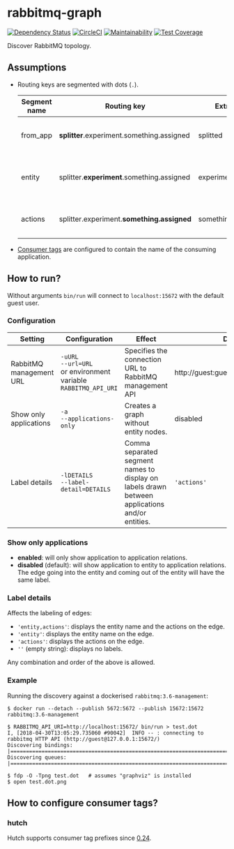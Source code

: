 # rabbitmq-graph

[![Dependency Status](https://gemnasium.com/badges/github.com/sldblog/rabbitmq-graph.svg)](https://gemnasium.com/github.com/sldblog/rabbitmq-graph)
[![CircleCI](https://circleci.com/gh/sldblog/rabbitmq-graph.svg?style=svg&circle-token=68531f42debaa4ff5b3bddb62a4672ca2eaabaf4)](https://circleci.com/gh/sldblog/rabbitmq-graph)
[![Maintainability](https://api.codeclimate.com/v1/badges/146dab10c24b4dd7b75e/maintainability)](https://codeclimate.com/github/sldblog/rabbitmq-graph/maintainability)
[![Test Coverage](https://api.codeclimate.com/v1/badges/146dab10c24b4dd7b75e/test_coverage)](https://codeclimate.com/github/sldblog/rabbitmq-graph/test_coverage)

Discover RabbitMQ topology.

## Assumptions

- Routing keys are segmented with dots (`.`).

  | Segment name | Routing key | Extracted | Assumed to be |
  | --- | --- | --- | --- |
  | from\_app | **splitter**.experiment.something.assigned | splitted | The name of the publishing application. |
  | entity | splitter.**experiment**.something.assigned | experiment | The entity that is participating in the action. |
  | actions | splitter.experiment.**something.assigned** | something.assigned | The action(s) describing the event. |

- [Consumer tags][hutch-consumer-tag-pr] are configured to contain the name of the consuming application.

## How to run?

Without arguments `bin/run` will connect to `localhost:15672` with the default guest user.

### Configuration

| Setting | Configuration | Effect | Default |
| ------- | ------------- | ------ | ------- |
| RabbitMQ management URL | `-uURL`<br/>`--url=URL`<br/>or environment variable<br/>`RABBITMQ_API_URI` | Specifies the connection URL to RabbitMQ management API | http://guest:guest@localhost:15672/ |
| Show only applications | `-a`<br/>`--applications-only` | Creates a graph without entity nodes. | disabled |
| Label details | `-lDETAILS`<br/>`--label-detail=DETAILS` | Comma separated segment names to display on labels drawn between applications and/or entities. | `'actions'` |

### Show only applications

- **enabled**: will only show application to application relations.
- **disabled** (default): will show application to entity to application relations. The edge going into the entity and coming out of the entity will have the same label.

### Label details

Affects the labeling of edges:

- `'entity,actions'`: displays the entity name and the actions on the edge.
- `'entity'`: displays the entity name on the edge.
- `'actions'`: displays the actions on the edge.
- `''` (empty string): displays no labels.

Any combination and order of the above is allowed.

### Example

Running the discovery against a dockerised `rabbitmq:3.6-management`:

```
$ docker run --detach --publish 5672:5672 --publish 15672:15672 rabbitmq:3.6-management

$ RABBITMQ_API_URI=http://localhost:15672/ bin/run > test.dot
I, [2018-04-30T13:05:29.735060 #90042]  INFO -- : connecting to rabbitmq HTTP API (http://guest@127.0.0.1:15672/)
Discovering bindings: |================================================================================================|
Discovering queues: |==================================================================================================|

$ fdp -O -Tpng test.dot   # assumes "graphviz" is installed
$ open test.dot.png
```

## How to configure consumer tags?

### hutch

Hutch supports consumer tag prefixes since [0.24][hutch-0.24].

[hutch-consumer-tag-pr]: https://github.com/gocardless/hutch/pull/265
[hutch-0.24]: https://github.com/gocardless/hutch/blob/master/CHANGELOG.md#0240--february-1st-2017
